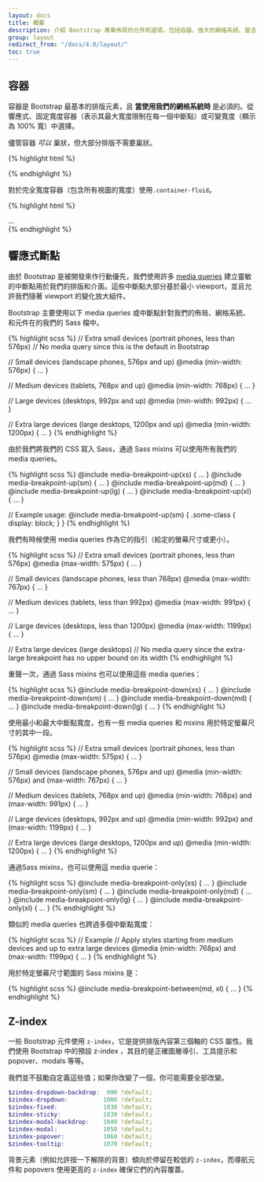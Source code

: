```yaml
---
layout: docs
title: 概要
description: 介紹 Bootstrap 專案佈局的元件和選項，包括容器、強大的網格系統、靈活的媒體物件和響應式通用類別。
group: layout
redirect_from: "/docs/4.0/layout/"
toc: true
---
```


## 容器

容器是 Bootstrap 最基本的排版元素，且 **當使用我們的網格系統時** 是必須的。從響應式、固定寬度容器（表示其最大寬度限制在每一個中斷點）或可變寬度（顯示為 100% 寬）中選擇。

儘管容器 *可以* 巢狀，但大部分排版不需要巢狀。

<div class="bd-example">
  <div class="bd-example-container">
    <div class="bd-example-container-header"></div>
    <div class="bd-example-container-sidebar"></div>
    <div class="bd-example-container-body"></div>
  </div>
</div>

{% highlight html %}
<div class="container">
  <!-- Content here -->
</div>
{% endhighlight %}

對於完全寬度容器（包含所有視圖的寬度）使用`.container-fluid`。

<div class="bd-example">
  <div class="bd-example-container bd-example-container-fluid">
    <div class="bd-example-container-header"></div>
    <div class="bd-example-container-sidebar"></div>
    <div class="bd-example-container-body"></div>
  </div>
</div>

{% highlight html %}
<div class="container-fluid">
  ...
</div>
{% endhighlight %}


## 響應式斷點

由於 Bootstrap 是被開發來作行動優先，我們使用許多 [media queries](https://developer.mozilla.org/en-US/docs/Web/CSS/Media_Queries/Using_media_queries) 建立靈敏的中斷點用於我們的排版和介面。這些中斷點大部分基於最小 viewport，並且允許我們隨著 viewport 的變化放大組件。

Bootstrap 主要使用以下 media queries 或中斷點針對我們的佈局、網格系統、和元件在的我們的 Sass 檔中。


{% highlight scss %}
// Extra small devices (portrait phones, less than 576px)
// No media query since this is the default in Bootstrap

// Small devices (landscape phones, 576px and up)
@media (min-width: 576px) { ... }

// Medium devices (tablets, 768px and up)
@media (min-width: 768px) { ... }

// Large devices (desktops, 992px and up)
@media (min-width: 992px) { ... }

// Extra large devices (large desktops, 1200px and up)
@media (min-width: 1200px) { ... }
{% endhighlight %}

由於我們將我們的 CSS 寫入 Sass，通過 Sass mixins 可以使用所有我們的 media queries。

{% highlight scss %}
@include media-breakpoint-up(xs) { ... }
@include media-breakpoint-up(sm) { ... }
@include media-breakpoint-up(md) { ... }
@include media-breakpoint-up(lg) { ... }
@include media-breakpoint-up(xl) { ... }

// Example usage:
@include media-breakpoint-up(sm) {
  .some-class {
    display: block;
  }
}
{% endhighlight %}

我們有時候使用 media queries 作為它的指引（給定的螢幕尺寸或更小）。

{% highlight scss %}
// Extra small devices (portrait phones, less than 576px)
@media (max-width: 575px) { ... }

// Small devices (landscape phones, less than 768px)
@media (max-width: 767px) { ... }

// Medium devices (tablets, less than 992px)
@media (max-width: 991px) { ... }

// Large devices (desktops, less than 1200px)
@media (max-width: 1199px) { ... }

// Extra large devices (large desktops)
// No media query since the extra-large breakpoint has no upper bound on its width
{% endhighlight %}

重聲一次，通過 Sass mixins 也可以使用這些 media queries：

{% highlight scss %}
@include media-breakpoint-down(xs) { ... }
@include media-breakpoint-down(sm) { ... }
@include media-breakpoint-down(md) { ... }
@include media-breakpoint-down(lg) { ... }
{% endhighlight %}

使用最小和最大中斷點寬度，也有一些 media queries 和 mixins 用於特定螢幕尺寸的其中一段。

{% highlight scss %}
// Extra small devices (portrait phones, less than 576px)
@media (max-width: 575px) { ... }

// Small devices (landscape phones, 576px and up)
@media (min-width: 576px) and (max-width: 767px) { ... }

// Medium devices (tablets, 768px and up)
@media (min-width: 768px) and (max-width: 991px) { ... }

// Large devices (desktops, 992px and up)
@media (min-width: 992px) and (max-width: 1199px) { ... }

// Extra large devices (large desktops, 1200px and up)
@media (min-width: 1200px) { ... }
{% endhighlight %}

通過Sass mixins，也可以使用這 media querie：

{% highlight scss %}
@include media-breakpoint-only(xs) { ... }
@include media-breakpoint-only(sm) { ... }
@include media-breakpoint-only(md) { ... }
@include media-breakpoint-only(lg) { ... }
@include media-breakpoint-only(xl) { ... }
{% endhighlight %}

類似的 media queries 也跨過多個中斷點寬度：

{% highlight scss %}
// Example
// Apply styles starting from medium devices and up to extra large devices
@media (min-width: 768px) and (max-width: 1199px) { ... }
{% endhighlight %}

用於特定螢幕尺寸範圍的 Sass mixins 是：

{% highlight scss %}
@include media-breakpoint-between(md, xl) { ... }
{% endhighlight %}

## Z-index

一些 Bootstrap 元件使用 `z-index`，它是提供排版內容第三個軸的 CSS 屬性。我們使用 Bootstrap 中的預設 z-index ，其目的是正確圖層導引、工具提示和 popover、modals 等等。

我們並不鼓勵自定義這些值；如果你改變了一個，你可能需要全部改變。

```scss
$zindex-dropdown-backdrop:  990 !default;
$zindex-dropdown:          1000 !default;
$zindex-fixed:             1030 !default;
$zindex-sticky:            1030 !default;
$zindex-modal-backdrop:    1040 !default;
$zindex-modal:             1050 !default;
$zindex-popover:           1060 !default;
$zindex-tooltip:           1070 !default;
```

背景元素（例如允許按一下解除的背景）傾向於停留在較低的 `z-index`，而導航元件和 popovers 使用更高的 `z-index` 確保它們的內容覆蓋。

